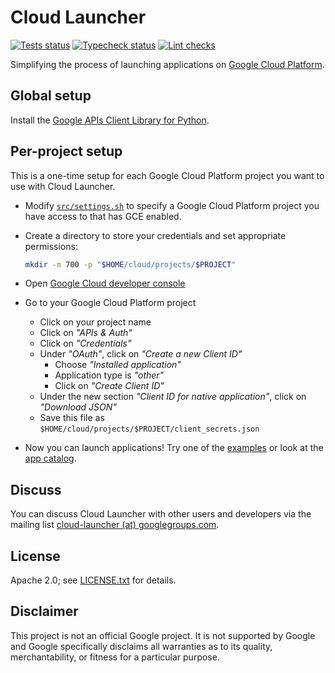 # Cloud Launcher

[![Tests status][tests-badge]][tests-url]
[![Typecheck status][typecheck-badge]][typecheck-url]
[![Lint checks][lint-badge]][lint-url]

[tests-badge]: https://github.com/mbrukman/cloud-launcher/actions/workflows/tests.yaml/badge.svg?query=branch%3Amain
[tests-url]: https://github.com/mbrukman/cloud-launcher/actions/workflows/tests.yaml?query=branch%3Amain
[typecheck-badge]: https://github.com/mbrukman/cloud-launcher/actions/workflows/typecheck.yaml/badge.svg?query=branch%3Amain
[typecheck-url]: https://github.com/mbrukman/cloud-launcher/actions/workflows/typecheck.yaml?query=branch%3Amain
[lint-badge]: https://github.com/mbrukman/cloud-launcher/actions/workflows/lint.yaml/badge.svg?query=branch%3Amain
[lint-url]: https://github.com/mbrukman/cloud-launcher/actions/workflows/lint.yaml?query=branch%3Amain

Simplifying the process of launching applications on [Google Cloud Platform](https://cloud.google.com/).

## Global setup

Install the [Google APIs Client Library for Python](https://developers.google.com/api-client-library/python/).

## Per-project setup

This is a one-time setup for each Google Cloud Platform project you want to use
with Cloud Launcher.

* Modify [`src/settings.sh`](src/settings.sh) to specify a Google Cloud Platform
  project you have access to that has GCE enabled.

* Create a directory to store your credentials and set appropriate permissions:

  ```bash
  mkdir -m 700 -p "$HOME/cloud/projects/$PROJECT"
  ```

* Open [Google Cloud developer console](https://cloud.google.com/console)

* Go to your Google Cloud Platform project

  * Click on your project name
  * Click on _"APIs & Auth"_
  * Click on _"Credentials"_
  * Under _"OAuth"_, click on _"Create a new Client ID"_
    * Choose _"Installed application"_
    * Application type is _"other"_
    * Click on _"Create Client ID"_
  * Under the new section _"Client ID for native application"_, click on
    _"Download JSON"_
  * Save this file as `$HOME/cloud/projects/$PROJECT/client_secrets.json`

* Now you can launch applications! Try one of the [examples](examples/README.md)
  or look at the [app catalog](apps/README.md).

## Discuss

You can discuss Cloud Launcher with other users and developers via the mailing
list [cloud-launcher (at) googlegroups.com](https://groups.google.com/group/cloud-launcher).

## License

Apache 2.0; see [LICENSE.txt](LICENSE.txt) for details.

## Disclaimer

This project is not an official Google project. It is not supported by Google
and Google specifically disclaims all warranties as to its quality,
merchantability, or fitness for a particular purpose.
